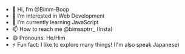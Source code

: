 - 👋 Hi, I’m @Bimm-Boop
- 👀 I’m interested in Web Development
- 🌱 I’m currently learning JavaScript
- 📫 How to reach me @bimssptrr_ (Insta)
- 😄 Pronouns: He/Him
- ⚡ Fun fact: I like to explore many things! (I'm also speak Japanese)

<!---
Bimm-Boop/Bimm-Boop is a ✨ special ✨ repository because its `README.md` (this file) appears on your GitHub profile.
You can click the Preview link to take a look at your changes.
--->
